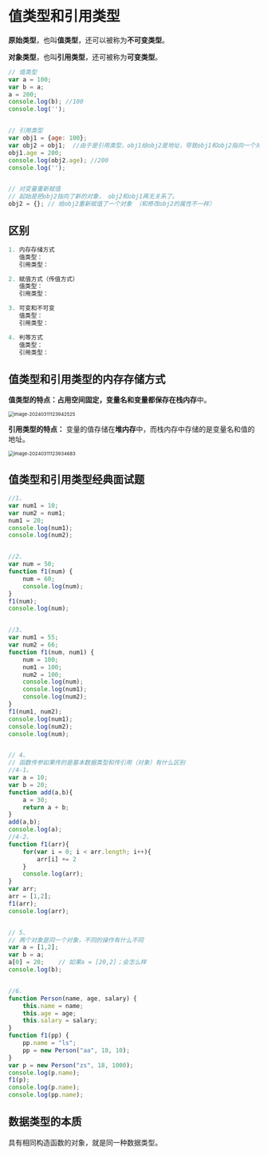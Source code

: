 # 值类型和引用类型

**原始类型**，也叫**值类型**，还可以被称为**不可变类型**。

**对象类型**，也叫**引用类型**，还可被称为**可变类型**。

```js
// 值类型
var a = 100;
var b = a;
a = 200;
console.log(b); //100
console.log('');


// 引用类型
var obj1 = {age: 100};
var obj2 = obj1;  //由于是引用类型，obj1给obj2是地址，导致obj1和obj2指向一个对象
obj1.age = 200;
console.log(obj2.age); //200
console.log('');


// 对变量重新赋值
// 起始是把obj2指向了新的对象， obj2和obj1再无关系了。
obj2 = {}; // 给obj2重新赋值了一个对象 （和修改obj2的属性不一样）
```

## 区别

```js
1. 内存存储方式
   值类型： 
   引用类型： 

2. 赋值方式（传值方式）
   值类型： 
   引用类型：

3. 可变和不可变
   值类型： 
   引用类型： 

4. 判等方式
   值类型： 
   引用类型： 
```



## 值类型和引用类型的内存存储方式

**值类型的特点：**占用空间固定，变量名和变量都保存在**栈内存**中。

<img src="https://2216847528.oss-cn-beijing.aliyuncs.com/asset/image-20240311123942525.png" alt="image-20240311123942525" style="zoom:67%;" />

**引用类型的特点：** 变量的值存储在**堆内存**中，而栈内存中存储的是变量名和值的地址。

<img src="https://2216847528.oss-cn-beijing.aliyuncs.com/asset/image-20240311123934683.png" alt="image-20240311123934683" style="zoom:67%;" />

## 值类型和引用类型经典面试题

```js
//1、
var num1 = 10;
var num2 = num1;
num1 = 20;
console.log(num1);
console.log(num2);


//2、
var num = 50;
function f1(num) {
    num = 60;
    console.log(num);
}
f1(num);
console.log(num);


//3、
var num1 = 55;
var num2 = 66;
function f1(num, num1) {
    num = 100;
    num1 = 100;
    num2 = 100;
    console.log(num);
    console.log(num1);
    console.log(num2);
}
f1(num1, num2);
console.log(num1);
console.log(num2);
console.log(num);


// 4、
// 函数传参如果传的是基本数据类型和传引用（对象）有什么区别
//4-1、
var a = 10;
var b = 20;
function add(a,b){
    a = 30;
    return a + b;
}
add(a,b);
console.log(a);
//4-2、
function f1(arr){
    for(var i = 0; i < arr.length; i++){
        arr[i] += 2
    }
    console.log(arr);
}
var arr;
arr = [1,2];
f1(arr);
console.log(arr);


// 5、
// 两个对象是同一个对象，不同的操作有什么不同
var a = [1,2];
var b = a;
a[0] = 20;    // 如果a = [20,2]；会怎么样
console.log(b);


//6、
function Person(name, age, salary) {
    this.name = name;
    this.age = age;
    this.salary = salary;
}
function f1(pp) {
    pp.name = "ls";
    pp = new Person("aa", 18, 10);
}
var p = new Person("zs", 18, 1000);
console.log(p.name);
f1(p);
console.log(p.name);
console.log(pp.name);
```

## 数据类型的本质

具有相同构造函数的对象，就是同一种数据类型。